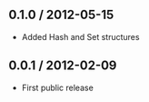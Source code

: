 0.1.0 / 2012-05-15
------------------

* Added Hash and Set structures

0.0.1 / 2012-02-09
------------------

* First public release

